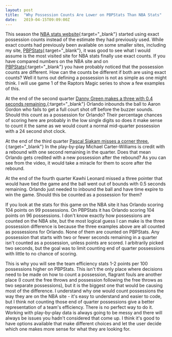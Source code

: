 ```yaml
---
layout: post
title:  "Why Possession Counts Are Lower on PBPStats Than NBA Stats"
date:   2019-04-15T09:09:00Z
---
```


This season the [NBA stats website](https://stats.nba.com/){:target="_blank"} started using exact possession counts instead of the estimate they had previously used. While exact counts had previously been available on some smaller sites, including my site, [PBPStats](https://www.pbpstats.com/){:target="_blank"}, it was good to see what I would assume is the most visited site for NBA stats finally use exact counts. If you have compared numbers on the NBA site and on [PBPStats](https://www.pbpstats.com/){:target="_blank"} you have probably noticed that the possession counts are different. How can the counts be different if both are using exact counts? Well it turns out defining a possession is not as simple as one might think. I will use game 1 of the Raptors Magic series to show a few examples of this.

At the end of the second quarter [Danny Green makes a three with 0.4 seconds remaining.](https://stats.nba.com/events/?flag=1&GameID=0041800111&GameEventID=301&Season=2018-19&sct=plot){:target="_blank"} Orlando inbounds the ball to Aaron Gordon who fails to get a full court shot off before the buzzer sounds. Should this count as a possession for Orlando? Their percentage chances of scoring here are probably in the low single digits so does it make sense to count it the same as we would count a normal mid-quarter possession with a 24 second shot clock.

At the end of the third quarter [Pascal Siakam misses a corner three.](https://stats.nba.com/events/?flag=1&GameID=0041800111&GameEventID=461&Season=2018-19&title=MISS%20Siakam%20%203PT%20Step%20Back%20Jump%20Shot&sct=plot){:target="_blank"} In the play-by-play Michael Carter-Williams is credit with a rebound with one second remaining in the quarter. Does that mean Orlando gets credited with a new possession after the rebound? As you can see from the video, it would take a miracle for them to score after the rebound.

At the end of the fourth quarter Kawhi Leonard missed a three pointer that would have tied the game and the ball went out of bounds with 0.5 seconds remaining. Orlando just needed to inbound the ball and have time expire to win the game. Should this be counted as a possession for them?

If you look at the stats for this game on the NBA site it has Orlando scoring 104 points on 99 possessions. On PBPStats it has Orlando scoring 104 points on 96 possessions. I don't know exactly how possessions are counted on the NBA site, but the most logical guess I can make is the three possession difference is because the three examples above are all counted as possessions for Orlando. None of them are counted on PBPStats. Any possession that starts with two or fewer seconds remaining in a quarter isn't counted as a possession, unless points are scored. I arbitrarily picked two seconds, but the goal was to limit counting end of quarter possessions with little to no chance of scoring.

This is why you will see the team efficiency stats 1-2 points per 100 possessions higher on PBPStats. This isn't the only place where decisions need to be made on how to count a possession, flagrant fouls are another place (I count the free throws and possession following the free throws as two separate possessions), but it is the biggest one that would be causing most of the difference. I understand why one would count possessions the way they are on the NBA site - it's easy to understand and easier to code, but I think not counting those end of quarter possessions give a better representation of a team's efficiency. There is no perfect way to do it. Working with play-by-play data is always going to be messy and there will always be issues you hadn't considered that come up. I think it's good to have options available that make different choices and let the user decide which one makes more sense for what they are looking for.
